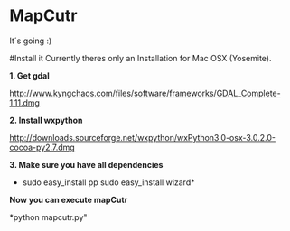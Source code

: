 MapCutr
=======

It´s going :)

#Install it
Currently theres only an Installation for Mac OSX (Yosemite).

**1. Get gdal**

http://www.kyngchaos.com/files/software/frameworks/GDAL_Complete-1.11.dmg

**2. Install wxpython**

http://downloads.sourceforge.net/wxpython/wxPython3.0-osx-3.0.2.0-cocoa-py2.7.dmg

**3. Make sure you have all dependencies**

* sudo easy_install pp
sudo easy_install wizard*

**Now you can execute mapCutr**

*python mapcutr.py"
